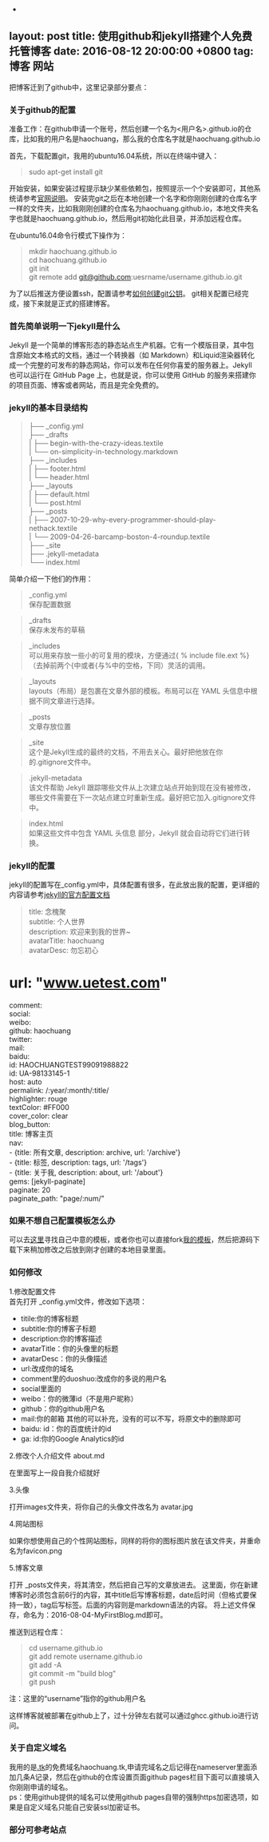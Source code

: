 -
layout: post
title:  使用github和jekyll搭建个人免费托管博客
date:   2016-08-12 20:00:00 +0800
tag: 博客 网站
---
把博客迁到了github中，这里记录部分要点：

### 关于github的配置

准备工作：在github申请一个账号，然后创建一个名为<用户名>.github.io的仓库，比如我的用户名是haochuang，那么我的仓库名字就是haochuang.github.io

首先，下载配置git，我用的ubuntu16.04系统，所以在终端中键入：

> sudo apt-get install git

开始安装，如果安装过程提示缺少某些依赖包，按照提示一个个安装即可，其他系统请参考[官网说明][1]。
安装完git之后在本地创建一个名字和你刚刚创建的仓库名字一样的文件夹，比如我刚刚创建的仓库名为haochuang.github.io，本地文件夹名字也就是haochuang.github.io，然后用git初始化此目录，并添加远程仓库。

在ubuntu16.04命令行模式下操作为：

> mkdir haochuang.github.io  
  cd haochuang.github.io  
  git init  
  git remote add git@github.com:uesrname/username.github.io.git

为了以后推送方便设置ssh，配置请参考[如何创建git公钥][2]。
git相关配置已经完成，接下来就是正式的搭建博客。

### 首先简单说明一下jekyll是什么
    
Jekyll 是一个简单的博客形态的静态站点生产机器。它有一个模版目录，其中包含原始文本格式的文档，通过一个转换器（如 Markdown）和Liquid渲染器转化成一个完整的可发布的静态网站，你可以发布在任何你喜爱的服务器上。Jekyll 也可以运行在 GitHub Page 上，也就是说，你可以使用 GitHub 的服务来搭建你的项目页面、博客或者网站，而且是完全免费的。

### jekyll的基本目录结构

> ├── _config.yml  
  ├── _drafts  
  |   ├── begin-with-the-crazy-ideas.textile  
  |   └── on-simplicity-in-technology.markdown  
  ├── _includes  
  |   ├── footer.html  
  |   └── header.html  
  ├── _layouts  
  |   ├── default.html  
  |   └── post.html  
  ├── _posts  
  |   ├── 2007-10-29-why-every-programmer-should-play-nethack.textile  
  |   └── 2009-04-26-barcamp-boston-4-roundup.textile  
  ├── _site  
  ├── .jekyll-metadata  
  └── index.html

简单介绍一下他们的作用：

> _config.yml  
 保存配置数据

> _drafts  
 保存未发布的草稿

> _includes  
 可以用来存放一些小的可复用的模块，方便通过{ % include file.ext %}（去掉前两个{中或者{与%中的空格，下同）灵活的调用。

> _layouts  
 layouts（布局）是包裹在文章外部的模板。布局可以在 YAML 头信息中根据不同文章进行选择。

> _posts  
 文章存放位置

> _site  
 这个是Jekyll生成的最终的文档，不用去关心。最好把他放在你的.gitignore文件中。

> .jekyll-metadata  
 该文件帮助 Jekyll 跟踪哪些文件从上次建立站点开始到现在没有被修改，哪些文件需要在下一次站点建立时重新生成。最好把它加入.gitignore文件中。

> index.html  
 如果这些文件中包含 YAML 头信息 部分，Jekyll 就会自动将它们进行转换。

### jekyll的配置

jekyll的配置写在_config.yml中，具体配置有很多，在此放出我的配置，更详细的内容请参考[jekyll的官方配置文档][3]

> title: 念槐聚  
subtitle: 个人世界  
description: 欢迎来到我的世界~  
avatarTitle: haochuang  
avatarDesc: 勿忘初心  
# url: "www.uetest.com"  
comment:  
social:  
    weibo:  
    github: haochuang  
    twitter:   
    mail:  
 baidu:  
    id: HAOCHUANGTEST99091988822  
    id: UA-98133145-1   
    host: auto   
permalink: /:year/:month/:title/  
highlighter: rouge  
textColor: #FF000  
cover_color: clear  
blog_button:  
    title: 博客主页  
nav:  
    - {title: 所有文章, description: archive, url: '/archive'}  
    - {title: 标签, description: tags, url: '/tags'}   
    - {title: 关于我, description: about, url: '/about'}  
 gems: [jekyll-paginate]  
paginate: 20  
paginate_path: "page/:num/"  

### 如果不想自己配置模板怎么办

可以去[这里][4]寻找自己中意的模板，或者你也可以直接fork[我的模板][5]，然后把源码下载下来稍加修改之后放到刚才创建的本地目录里面。

### 如何修改

1.修改配置文件  
首先打开
 _config.yml文件，修改如下选项：

* titile:你的博客标题
* subtitle:你的博客子标题
* description:你的博客描述
* avatarTitle：你的头像里的标题
* avatarDesc：你的头像描述
* url:改成你的域名
* comment里的duoshuo:改成你的多说的用户名
* social里面的
* weibo：你的微薄id（不是用户昵称）
* github：你的github用户名
* mail:你的邮箱
其他的可以补充，没有的可以不写，将原文中的删除即可
* baidu: id：你的百度统计的id
* ga: id:你的Google Analytics的id

2.修改个人介绍文件
 about.md

在里面写上一段自我介绍就好

3.头像

打开images文件夹，将你自己的头像文件改名为
avatar.jpg

4.网站图标

如果你想使用自己的个性网站图标，同样的将你的图标图片放在该文件夹，并重命名为favicon.png

5.博客文章

打开
_posts文件夹，将其清空，然后把自己写的文章放进去。
这里面，你在新建博客时必须包含前6行的内容，其中title后写博客标题，date后时间（但格式要保持一致），tag后写标签。后面的内容则是markdown语法的内容。 将上述文件保存，命名为：2016-08-04-MyFirstBlog.md即可。


推送到远程仓库：

> cd username.github.io  
git add remote username.github.io  
git add -A  
git commit -m "build blog"  
git push

注：这里的“username”指你的github用户名

这样博客就被部署在github上了，过十分钟左右就可以通过ghcc.github.io进行访问。

### 关于自定义域名
我用的是[.tk](http://www.dot.tk)的免费域名haochuang.tk,申请完域名之后记得在nameserver里面添加几条A记录，然后在github的仓库设置页面github pages栏目下面可以直接填入你刚刚申请的域名。   
ps：使用github提供的域名可以使用github pages自带的强制https加密选项，如果是自定义域名只能自己安装ssl加密证书。



    

### 部分可参考站点
  [1]: https://pages.github.com/
  [2]: https://gist.github.com/yisibl/8019693
  [3]: http://jekyllcn.com/
  [4]: https://github.com/jekyll/jekyll/wiki/Sites
  [5]: https://github.com/haochuang/haochuang.github.io

